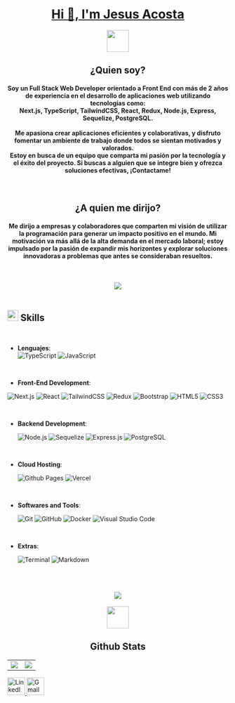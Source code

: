 <div align="center">
	<a href="https://portfolio-alejoandino.vercel.app/">
		 <h1 align="center">Hi 👋, I'm Jesus Acosta</h1>
  	</a>
</div>
<div align='center'>
<picture><img src = "https://github.com/7oSkaaa/7oSkaaa/blob/main/Images/about_me.gif?raw=true" width = 50px></picture>
</div>
<h2 align="center">¿Quien soy?</h2>
<h4 align="center">Soy un Full Stack Web Developer orientado a Front End con más de 2 años de experiencia en el desarrollo de aplicaciones web utilizando tecnologías como: <br/> <strong>Next.js, TypeScript, TailwindCSS, React, Redux, Node.js, Express, Sequelize, PostgreSQL.</strong> <br/> <br/> Me apasiona crear <strong>aplicaciones eficientes y colaborativas</strong>, y disfruto fomentar un ambiente de trabajo donde todos se sientan motivados y valorados. <br/>Estoy en busca de un equipo que comparta mi pasión por la tecnología y el éxito del proyecto. Si buscas a alguien que se integre bien y ofrezca soluciones efectivas, <strong>¡Contactame!</strong></h4>
<br/>
<h2 align="center">¿A quien me dirijo?</h2>
<h4 align="center">Me dirijo a empresas y colaboradores que comparten mi visión de utilizar la programación para generar un impacto positivo en el mundo.
Mi motivación va más allá de la alta demanda en el mercado laboral; estoy impulsado por la <strong>pasión de expandir mis horizontes</strong> y <strong>explorar soluciones innovadoras</strong> a problemas que antes se consideraban resueltos.</h4>
<br>
<br>
<div align='center'>
<img src="https://user-images.githubusercontent.com/73097560/115834477-dbab4500-a447-11eb-908a-139a6edaec5c.gif"><br><br>
</div>

## <img src="https://media2.giphy.com/media/QssGEmpkyEOhBCb7e1/giphy.gif?cid=ecf05e47a0n3gi1bfqntqmob8g9aid1oyj2wr3ds3mg700bl&rid=giphy.gif" width="25"><b> Skills</b>

<br>
<p align="center">

- **Lenguajes**:<br/>
  ![TypeScript](https://img.shields.io/badge/typescript-%23007ACC.svg?style=for-the-badge&logo=typescript&logoColor=white)
  ![JavaScript](https://img.shields.io/badge/JavaScript%20-%23F7DF1E.svg?style=for-the-badge&logo=javascript&logoColor=black)

<br/>   
    
- **Front-End Development**:

![Next.js](https://img.shields.io/badge/Next.js%20-%23000000.svg?style=for-the-badge&logo=next.js&logoColor=white)
![React](https://img.shields.io/badge/react-%2320232a.svg?style=for-the-badge&logo=react&logoColor=%2361DAFB)
![TailwindCSS](https://img.shields.io/badge/tailwindcss-%2338B2AC.svg?style=for-the-badge&logo=tailwind-css&logoColor=white)
![Redux](https://img.shields.io/badge/redux-%23593d88.svg?style=for-the-badge&logo=redux&logoColor=white)
![Bootstrap](https://img.shields.io/badge/bootstrap-%238511FA.svg?style=for-the-badge&logo=bootstrap&logoColor=white)
![HTML5](https://img.shields.io/badge/HTML5%20-%23E34F26.svg?style=for-the-badge&logo=html5&logoColor=white)
![CSS3](https://img.shields.io/badge/CSS%20-%231572B6.svg?style=for-the-badge&logo=css3&logoColor=white)

<br/>

- **Backend Development**:

  ![Node.js](https://img.shields.io/badge/Node.js%20-%23339933.svg?style=for-the-badge&logo=node.js&logoColor=white)
  ![Sequelize](https://img.shields.io/badge/Sequelize-52B0E7.svg?style=for-the-badge&logo=sequelize&logoColor=white)
  ![Express.js](https://img.shields.io/badge/express.js-%23404d59.svg?style=for-the-badge&logo=express&logoColor=%2361DAFB)
  ![PostgreSQL](https://img.shields.io/badge/PostgreSQL%20-%23336791.svg?style=for-the-badge&logo=postgresql&logoColor=white)

<br/>

- **Cloud Hosting**:

  ![Github Pages](https://img.shields.io/badge/GitHub%20Pages-%23327FC7.svg?style=for-the-badge&logo=github&logoColor=white)
  ![Vercel](https://img.shields.io/badge/vercel-%23000000.svg?style=for-the-badge&logo=vercel&logoColor=white)

<br/>

- **Softwares and Tools**:

  ![Git](https://img.shields.io/badge/git-%23F05033.svg?style=for-the-badge&logo=git&logoColor=white)
  ![GitHub](https://img.shields.io/badge/github-%23121011.svg?style=for-the-badge&logo=github&logoColor=white)
  ![Docker](https://img.shields.io/badge/Docker-2496ED.svg?style=for-the-badge&logo=docker&logoColor=white)
  ![Visual Studio Code](https://img.shields.io/badge/Visual%20Studio%20Code-0078d7.svg?style=for-the-badge&logo=visual-studio-code&logoColor=white)

<br/>

- **Extras**:

  ![Terminal](https://img.shields.io/badge/Terminal-%23054020?style=for-the-badge&logo=gnu-bash&logoColor=white)
  ![Markdown](https://img.shields.io/badge/markdown-%23000000.svg?style=for-the-badge&logo=markdown&logoColor=white)

</p>

<br/>
<br/>
<br/>

<div align='center'>
<img src="https://user-images.githubusercontent.com/73097560/115834477-dbab4500-a447-11eb-908a-139a6edaec5c.gif"><br><br>
</div>

<div align='center'>
<picture> <img src = "https://github.com/7oSkaaa/7oSkaaa/blob/main/Images/Statistics.gif?raw=true" width = 50px>  </picture>
</div>
<h2 align="center">Github Stats</h2>

<table align='center'>
	<tr>
		<td>
			<img src="https://github-readme-stats.vercel.app/api?username=Jessuss0&show_icons=true&theme=github_dark" />
		</td>
		<td>
			<img src="https://github-readme-stats.vercel.app/api/top-langs/?username=Jessuss0&show_icons=true&theme=github_dark&layout=compact&langs_count=8" />
		</td>
	</tr>
</table>

<a href="https://www.linkedin.com/in/jesus-acosta-42647a26a/" target="_blank">
  <img src="https://cdn-icons-png.flaticon.com/512/174/174857.png" alt="LinkedIn" width="40" height="40"/>
</a>
<a href="jesusacosta3321@gmail.com">
  <img src="https://cdn-icons-png.flaticon.com/512/732/732200.png" alt="Gmail" width="40" height="40"/>
</a>
